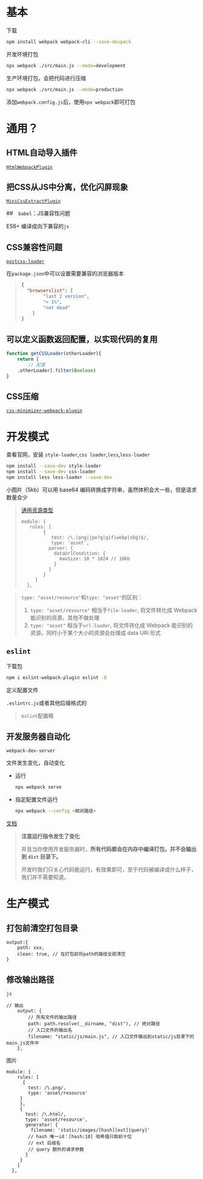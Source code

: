 # 基本

下载

```sh
npm install webpack webpack-cli --save-devpack
```

开发环境打包

```sh
npx webpack ./src/main.js --mode=development
```

生产环境打包，会把代码进行压缩

```sh
npx webpack ./src/main.js --mode=production
```

添加`webpack.config.js`后，使用`npx webpack`即可打包



# 通用？

## HTML自动导入插件

[`HtmlWebpackPlugin`](https://www.webpackjs.com/plugins/html-webpack-plugin/)



## 把CSS从JS中分离，优化闪屏现象

[`MiniCssExtractPlugin`](https://www.webpackjs.com/plugins/mini-css-extract-plugin)



##　`babel`：JS兼容性问题

ES6+ 编译成向下兼容的`js`



## CSS兼容性问题

[`postcss-loader`](https://www.webpackjs.com/loaders/postcss-loader/)



在`package.json`中可以设置需要兼容的浏览器版本

> ```json
> {
> 	"browserslist": [
>         "last 2 version",
>         "> 1%",
>         "not dead"
>     ]
> }
> ```



## 可以定义函数返回配置，以实现代码的复用

```js
function getCSSLoader(otherLoader){
    return [
        // 配置
    ,otherLoader].filter(Boolean)
}
```



## CSS压缩

[`css-minimizer-webpack-plugin`](https://www.webpackjs.com/plugins/css-minimizer-webpack-plugin/)



# 开发模式

查看官网，安装 `style-loader`,`css loader`,`less`,`less-loader`

```sh
npm install --save-dev style-loader
npm install --save-dev css-loader
npm install less less-loader --save-dev
```

小图片（5kb）可以用 base64 编码转换成字符串，虽然体积会大一些，但是请求数量会少

> [通用资源类型](https://www.webpackjs.com/guides/asset-modules/#general-asset-type)
>
> ```
> module: {
>    rules: [
>         {
>            test: /\.(png|jpe?g|gif|webp|sbg)$/,
>            type: 'asset',
>           parser: {
>             dataUrlCondition: {
>               maxSize: 10 * 1024 // 10kb
>             }
>           }
>         }
>      ]
>   },
> ```

> `type: "asset/resource"`和`type: "asset"`的区别：
>
> 1. `type: "asset/resource"` 相当于`file-loader`, 将文件转化成 Webpack 能识别的资源，其他不做处理
> 2. `type: "asset"` 相当于`url-loader`, 将文件转化成 Webpack 能识别的资源，同时小于某个大小的资源会处理成 data URI 形式







## `eslint`

下载包

```sh
npm i eslint-webpack-plugin eslint -D
```

定义配置文件

`.eslintrc.js`或者其他后缀格式的

> `eslint`配置略



## 开发服务器自动化

`webpack-dev-server`

文件发生变化，自动变化

* 运行

  ```sh
  npx webpack serve
  ```

  

* 指定配置文件运行

  ```sh
  npx webpack --config <相对路径>
  ```

  



[文档](https://www.webpackjs.com/configuration/dev-server/)

> **注意运行指令发生了变化**
>
> 并且当你使用开发服务器时，**所有代码都会在内存中编译打包，并不会输出到 `dist` 目录下。**
>
> 开发时我们只关心代码能运行，有效果即可，至于代码被编译成什么样子，我们并不需要知道。



# 生产模式

## 打包前清空打包目录

```
output:{
    path: xxx,
    clean: true, // 在打包前将path的路径全部清空
}
```



## 修改输出路径

`js`

```
// 输出
    output: {
        // 所有文件的输出路径
        path: path.resolve(__dirname, "dist"), // 绝对路径
        // 入口文件的输出名
        filename: "static/js/main.js", // 入口文件输出到static/js目录下的main.js文件中
    },
```

图片

```
module: {
    rules: [
      {
        test: /\.png/,
        type: 'asset/resource'
     }
     },
     {
       test: /\.html/,
       type: 'asset/resource',
       generator: {
         filename: 'static/images/[hash][ext][query]'
        // hash 唯一id：[hash:10] 哈希值只取前十位
        // ext 后缀名
        // query 额外的请求参数
       }
     }
    ]
  },
```






